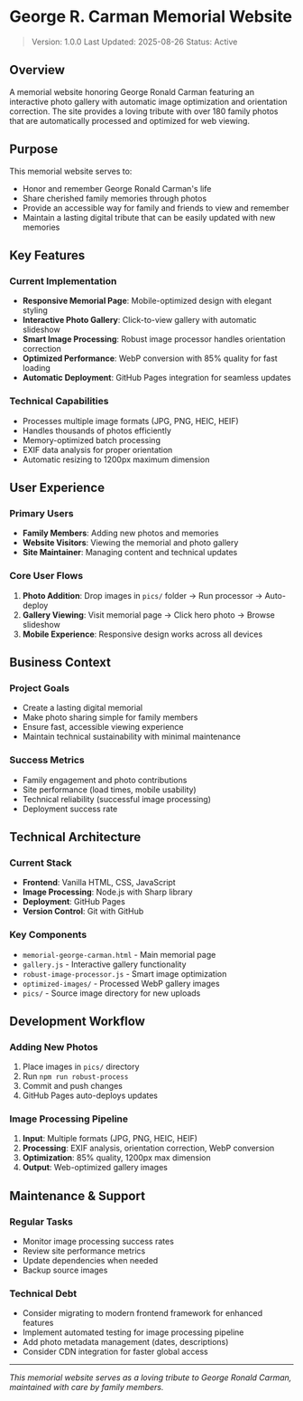 # George R. Carman Memorial Website

> Version: 1.0.0
> Last Updated: 2025-08-26
> Status: Active

## Overview

A memorial website honoring George Ronald Carman featuring an interactive photo gallery with automatic image optimization and orientation correction. The site provides a loving tribute with over 180 family photos that are automatically processed and optimized for web viewing.

## Purpose

This memorial website serves to:
- Honor and remember George Ronald Carman's life
- Share cherished family memories through photos
- Provide an accessible way for family and friends to view and remember
- Maintain a lasting digital tribute that can be easily updated with new memories

## Key Features

### Current Implementation
- **Responsive Memorial Page**: Mobile-optimized design with elegant styling
- **Interactive Photo Gallery**: Click-to-view gallery with automatic slideshow
- **Smart Image Processing**: Robust image processor handles orientation correction
- **Optimized Performance**: WebP conversion with 85% quality for fast loading
- **Automatic Deployment**: GitHub Pages integration for seamless updates

### Technical Capabilities
- Processes multiple image formats (JPG, PNG, HEIC, HEIF)
- Handles thousands of photos efficiently
- Memory-optimized batch processing
- EXIF data analysis for proper orientation
- Automatic resizing to 1200px maximum dimension

## User Experience

### Primary Users
- **Family Members**: Adding new photos and memories
- **Website Visitors**: Viewing the memorial and photo gallery
- **Site Maintainer**: Managing content and technical updates

### Core User Flows
1. **Photo Addition**: Drop images in `pics/` folder → Run processor → Auto-deploy
2. **Gallery Viewing**: Visit memorial page → Click hero photo → Browse slideshow
3. **Mobile Experience**: Responsive design works across all devices

## Business Context

### Project Goals
- Create a lasting digital memorial
- Make photo sharing simple for family members
- Ensure fast, accessible viewing experience
- Maintain technical sustainability with minimal maintenance

### Success Metrics
- Family engagement and photo contributions
- Site performance (load times, mobile usability)
- Technical reliability (successful image processing)
- Deployment success rate

## Technical Architecture

### Current Stack
- **Frontend**: Vanilla HTML, CSS, JavaScript
- **Image Processing**: Node.js with Sharp library
- **Deployment**: GitHub Pages
- **Version Control**: Git with GitHub

### Key Components
- `memorial-george-carman.html` - Main memorial page
- `gallery.js` - Interactive gallery functionality  
- `robust-image-processor.js` - Smart image optimization
- `optimized-images/` - Processed WebP gallery images
- `pics/` - Source image directory for new uploads

## Development Workflow

### Adding New Photos
1. Place images in `pics/` directory
2. Run `npm run robust-process`
3. Commit and push changes
4. GitHub Pages auto-deploys updates

### Image Processing Pipeline
1. **Input**: Multiple formats (JPG, PNG, HEIC, HEIF)
2. **Processing**: EXIF analysis, orientation correction, WebP conversion
3. **Optimization**: 85% quality, 1200px max dimension
4. **Output**: Web-optimized gallery images

## Maintenance & Support

### Regular Tasks
- Monitor image processing success rates
- Review site performance metrics
- Update dependencies when needed
- Backup source images

### Technical Debt
- Consider migrating to modern frontend framework for enhanced features
- Implement automated testing for image processing pipeline
- Add photo metadata management (dates, descriptions)
- Consider CDN integration for faster global access

---

*This memorial website serves as a loving tribute to George Ronald Carman, maintained with care by family members.*